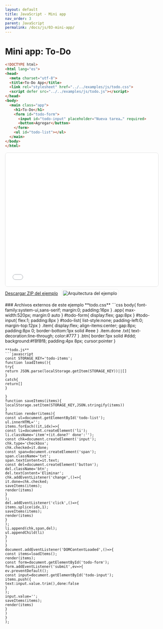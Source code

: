 ```yaml
---
layout: default
title: JavaScript - Mini app
nav_order: 3
parent: JavaScript
permalink: /docs/js/03-mini-app/
---
```


# Mini app: To-Do

```html
<!DOCTYPE html>
<html lang="es">
<head>
  <meta charset="utf-8">
  <title>To-Do App</title>
  <link rel="stylesheet" href="../../examples/js/todo.css">
  <script defer src="../../examples/js/todo.js"></script>
</head>
<body>
  <main class="app">
    <h1>To-Do</h1>
    <form id="todo-form">
      <input id="todo-input" placeholder="Nueva tarea…" required>
      <button>Agregar</button>
    </form>
    <ul id="todo-list"></ul>
  </main>
</body>
</html>
```
<iframe src="{{ '/assets/examples/js/todo.html' | relative_url }}" width="100%" height="440" style="border:1px solid #ddd;border-radius:8px;"></iframe>
<div style="display:flex;align-items:center;gap:12px;margin:8px 0 16px;"><a class="btn" href="{{ '/assets/zips/todo.zip' | relative_url }}">Descargar ZIP del ejemplo</a><img src="{{ '/assets/diagrams/todo.svg' | relative_url }}" alt="Arquitectura del ejemplo" style="max-height:140px;border:1px solid #eee;padding:4px;border-radius:6px;background:#fff;"></div>
### Archivos externos de este ejemplo
**todo.css**
```css
body{
font-family:system-ui,sans-serif;
margin:0;
padding:16px
}
.app{
max-width:520px;
margin:0 auto
}
#todo-form{
display:flex;
gap:8px
}
#todo-input{
flex:1;
padding:8px
}
#todo-list{
list-style:none;
padding-left:0;
margin-top:12px
}
.item{
display:flex;
align-items:center;
gap:8px;
padding:8px 0;
border-bottom:1px solid #eee
}
.item.done .txt{
text-decoration:line-through;
color:#777
}
.btn{
border:1px solid #ddd;
background:#f8f8f8;
padding:4px 8px;
cursor:pointer
}

```
**todo.js**
```javascript
const STORAGE_KEY='todo-items';
function loadItems(){
try{
return JSON.parse(localStorage.getItem(STORAGE_KEY))||[]
}
catch{
return[]
}

}
function saveItems(items){
localStorage.setItem(STORAGE_KEY,JSON.stringify(items))
}
function render(items){
const ul=document.getElementById('todo-list');
ul.innerHTML='';
items.forEach((it,idx)=>{
const li=document.createElement('li');
li.className='item'+(it.done?' done':'');
const chk=document.createElement('input');
chk.type='checkbox';
chk.checked=it.done;
const span=document.createElement('span');
span.className='txt';
span.textContent=it.text;
const del=document.createElement('button');
del.className='btn';
del.textContent='Eliminar';
chk.addEventListener('change',()=>{
it.done=chk.checked;
saveItems(items);
render(items)
}
);
del.addEventListener('click',()=>{
items.splice(idx,1);
saveItems(items);
render(items)
}
);
li.append(chk,span,del);
ul.appendChild(li)
}
)
}
document.addEventListener('DOMContentLoaded',()=>{
const items=loadItems();
render(items);
const form=document.getElementById('todo-form');
form.addEventListener('submit',ev=>{
ev.preventDefault();
const input=document.getElementById('todo-input');
items.push({
text:input.value.trim(),done:false
}
);
input.value='';
saveItems(items);
render(items)
}
)
}
);

```

